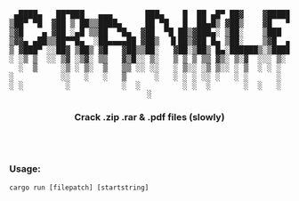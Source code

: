 <div align="center">
<pre >
 ▄████▄   ██▀███   ▄▄▄       ███▄    █  ██ ▄█▀ ██▓    ▓█████  ██▀███
▒██▀ ▀█  ▓██ ▒ ██▒▒████▄     ██ ▀█   █  ██▄█▒ ▓██▒    ▓█   ▀ ▓██ ▒ ██▒
▒▓█    ▄ ▓██ ░▄█ ▒▒██  ▀█▄  ▓██  ▀█ ██▒▓███▄░ ▒██░    ▒███   ▓██ ░▄█ ▒
▒▓▓▄ ▄██▒▒██▀▀█▄  ░██▄▄▄▄██ ▓██▒  ▐▌██▒▓██ █▄ ▒██░    ▒▓█  ▄ ▒██▀▀█▄
▒ ▓███▀ ░░██▓ ▒██▒ ▓█   ▓██▒▒██░   ▓██░▒██▒ █▄░██████▒░▒████▒░██▓ ▒██▒
░ ░▒ ▒  ░░ ▒▓ ░▒▓░ ▒▒   ▓▒█░░ ▒░   ▒ ▒ ▒ ▒▒ ▓▒░ ▒░▓  ░░░ ▒░ ░░ ▒▓ ░▒▓░
  ░  ▒     ░▒ ░ ▒░  ▒   ▒▒ ░░ ░░   ░ ▒░░ ░▒ ▒░░ ░ ▒  ░ ░ ░  ░  ░▒ ░ ▒░
░          ░░   ░   ░   ▒      ░   ░ ░ ░ ░░ ░   ░ ░      ░     ░░   ░
░ ░         ░           ░  ░         ░ ░  ░       ░  ░   ░  ░   ░
░
</pre>

<h3 style="text-align: center" align="center">
Crack .zip .rar & .pdf files (slowly)
</h3>
</div>
<br/>
<br/>

### Usage:
```
cargo run [filepatch] [startstring]
```
